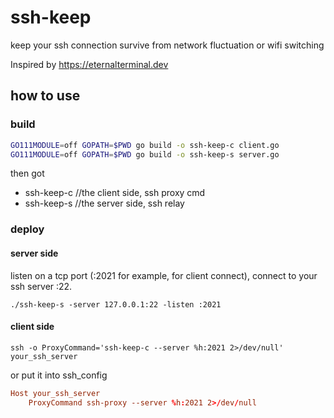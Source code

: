 ssh-keep
========

keep your ssh connection survive from network fluctuation or wifi switching

Inspired by
https://eternalterminal.dev

## how to use

### build

```sh
GO111MODULE=off GOPATH=$PWD go build -o ssh-keep-c client.go
GO111MODULE=off GOPATH=$PWD go build -o ssh-keep-s server.go
```

then got
- ssh-keep-c //the client side, ssh proxy cmd
- ssh-keep-s //the server side, ssh relay


### deploy


#### server side

listen on a tcp port (:2021 for example, for client connect), connect to your ssh server :22.
```
./ssh-keep-s -server 127.0.0.1:22 -listen :2021
```

#### client side

```
ssh -o ProxyCommand='ssh-keep-c --server %h:2021 2>/dev/null' your_ssh_server
```

or put it into ssh_config

```conf
Host your_ssh_server
    ProxyCommand ssh-proxy --server %h:2021 2>/dev/null
```

